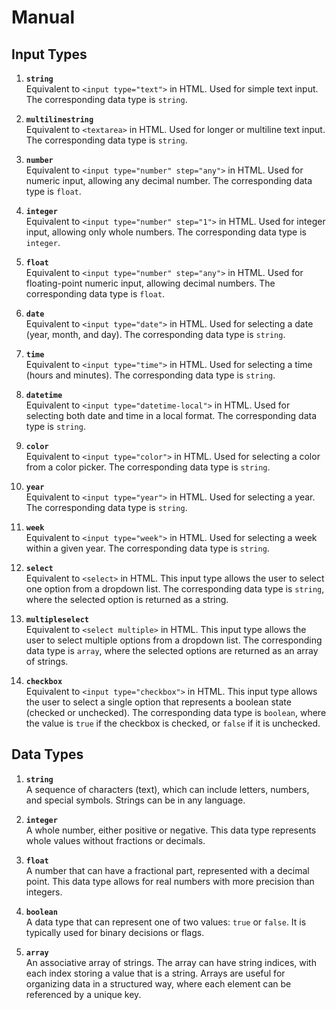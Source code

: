 # Manual

## Input Types

1. **`string`**  
   Equivalent to `<input type="text">` in HTML. Used for simple text input. The corresponding data type is `string`.

2. **`multilinestring`**  
   Equivalent to `<textarea>` in HTML. Used for longer or multiline text input. The corresponding data type is `string`.

3. **`number`**  
   Equivalent to `<input type="number" step="any">` in HTML. Used for numeric input, allowing any decimal number. The corresponding data type is `float`.

4. **`integer`**  
   Equivalent to `<input type="number" step="1">` in HTML. Used for integer input, allowing only whole numbers. The corresponding data type is `integer`.

5. **`float`**  
   Equivalent to `<input type="number" step="any">` in HTML. Used for floating-point numeric input, allowing decimal numbers. The corresponding data type is `float`.

6. **`date`**  
   Equivalent to `<input type="date">` in HTML. Used for selecting a date (year, month, and day). The corresponding data type is `string`.

7. **`time`**  
   Equivalent to `<input type="time">` in HTML. Used for selecting a time (hours and minutes). The corresponding data type is `string`.

8. **`datetime`**  
   Equivalent to `<input type="datetime-local">` in HTML. Used for selecting both date and time in a local format. The corresponding data type is `string`.

9. **`color`**  
   Equivalent to `<input type="color">` in HTML. Used for selecting a color from a color picker. The corresponding data type is `string`.

10. **`year`**  
    Equivalent to `<input type="year">` in HTML. Used for selecting a year. The corresponding data type is `string`.

11. **`week`**  
    Equivalent to `<input type="week">` in HTML. Used for selecting a week within a given year. The corresponding data type is `string`.

12. **`select`**  
    Equivalent to `<select>` in HTML. This input type allows the user to select one option from a dropdown list. The corresponding data type is `string`, where the selected option is returned as a string.

13. **`multipleselect`**  
    Equivalent to `<select multiple>` in HTML. This input type allows the user to select multiple options from a dropdown list. The corresponding data type is `array`, where the selected options are returned as an array of strings.

14. **`checkbox`**  
    Equivalent to `<input type="checkbox">` in HTML. This input type allows the user to select a single option that represents a boolean state (checked or unchecked). The corresponding data type is `boolean`, where the value is `true` if the checkbox is checked, or `false` if it is unchecked.

## Data Types

1. **`string`**  
   A sequence of characters (text), which can include letters, numbers, and special symbols. Strings can be in any language.

2. **`integer`**  
   A whole number, either positive or negative. This data type represents whole values without fractions or decimals.

3. **`float`**  
   A number that can have a fractional part, represented with a decimal point. This data type allows for real numbers with more precision than integers.

4. **`boolean`**  
   A data type that can represent one of two values: `true` or `false`. It is typically used for binary decisions or flags.

5. **`array`**  
   An associative array of strings. The array can have string indices, with each index storing a value that is a string. Arrays are useful for organizing data in a structured way, where each element can be referenced by a unique key.